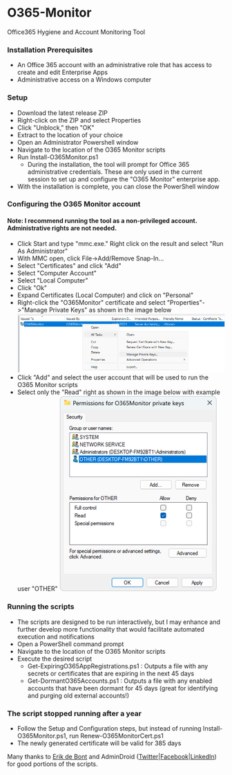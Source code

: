 # O365-Monitor
Office365 Hygiene and Account Monitoring Tool


### Installation Prerequisites
  - An Office 365 account with an administrative role that has access to create and edit Enterprise Apps
  - Administrative access on a Windows computer

### Setup
  - Download the latest release ZIP
  - Right-click on the ZIP and select Properties
  - Click "Unblock," then "OK"
  - Extract to the location of your choice
  - Open an Administrator Powershell window
  - Navigate to the location of the O365 Monitor scripts
  - Run Install-O365Monitor.ps1
    - During the installation, the tool will prompt for Office 365 administrative credentials.  These are only used in the current session to set up and configure the "O365 Monitor" enterprise app.
  - With the installation is complete, you can close the PowerShell window

### Configuring the O365 Monitor account
#### Note: I recommend running the tool as a non-privileged account.  Administrative rights are not needed.
  - Click Start and type "mmc.exe."  Right click on the result and select "Run As Administrator"
  - With MMC open, click File->Add/Remove Snap-In...
  - Select "Certificates" and click "Add"
  - Select "Computer Account"
  - Select "Local Computer"
  - Click "Ok"
  - Expand Certificates (Local Computer) and click on "Personal"
  - Right-click the "O365Monitor" certificate and select "Properties"->"Manage Private Keys" as shown in the image below
![alt text](https://github.com/Xorlent/O365-Monitor/blob/a3d76a7496205632041604d97adbfa896b07d338/PrivateCertPermissions.png "MMC Certificate Properties")
  - Click "Add" and select the user account that will be used to run the O365 Monitor scripts
  - Select only the "Read" right as shown in the image below with example user "OTHER"
![alt text](https://github.com/Xorlent/O365-Monitor/blob/1d84c5880f7efc114cf16b1ffc0b5d5100c84dd7/PrivateCertPermissions2.png "Certificate Permissions")

### Running the scripts
  - The scripts are designed to be run interactively, but I may enhance and further develop more functionality that would facilitate automated execution and notifications
  - Open a PowerShell command prompt
  - Navigate to the location of the O365 Monitor scripts
  - Execute the desired script
    - Get-ExpiringO365AppRegistrations.ps1 : Outputs a file with any secrets or certificates that are expiring in the next 45 days
    - Get-DormantO365Accounts.ps1 : Outputs a file with any enabled accounts that have been dormant for 45 days (great for identifying and purging old external accounts!)

### The script stopped running after a year
  - Follow the Setup and Configuration steps, but instead of running Install-O365Monitor.ps1, run Renew-O365MonitorCert.ps1
  - The newly generated certificate will be valid for 385 days

Many thanks to [Erik de Bont](https://github.com/erik-de-bont) and AdminDroid ([Twitter](https://twitter.com/admiindroid)|[Facebook](https://www.facebook.com/admindroid)|[LinkedIn](https://www.linkedin.com/company/admindroid/)) for good portions of the scripts.
